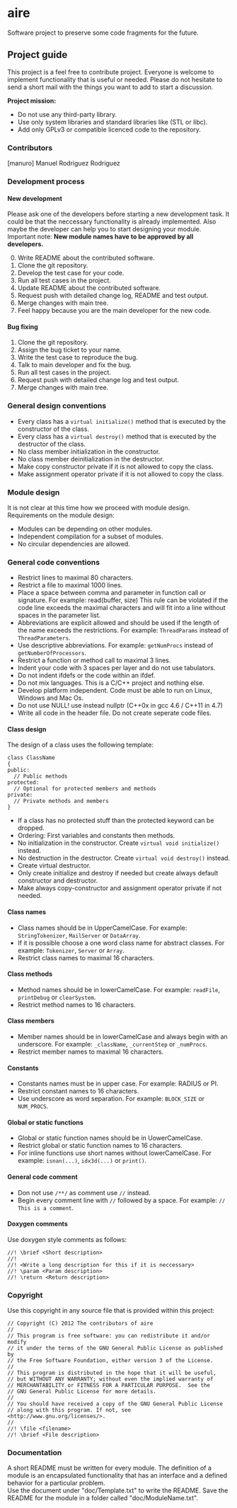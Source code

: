aire
====
 
Software project to preserve some code fragments for the future.  

## Project guide

This project is a feel free to contribute project. Everyone is welcome to 
implement functionality that is useful or needed. Please do not hesitate to 
send a short mail with the things you want to add to start a discussion. 

**Project mission:** 
* Do not use any third-party library. 
* Use only system libraries and standard libraries like (STL or libc).
* Add only GPLv3 or compatible licenced code to the repository.

### Contributors
[manuro] Manuel Rodriguez Rodriguez

### Development process

#### New development

Please ask one of the developers before starting a new development task. It 
could be that the neccessary functionality is already implemented. Also maybe 
the developer can help you to start designing your module.  
Important note: **New module names have to be approved by all developers.**

0. Write README about the contributed software.
1. Clone the git repository.
2. Develop the test case for your code.
3. Run all test cases in the project.
4. Update README about the contributed software.
5. Request push with detailed change log, README and test output.
6. Merge changes with main tree.
7. Feel happy because you are the main developer for the new code.

#### Bug fixing

1. Clone the git repository.
2. Assign the bug ticket to your name.
3. Write the test case to reproduce the bug.
4. Talk to main developer and fix the bug.
5. Run all test cases in the project.
6. Request push with detailed change log and test output.
7. Merge changes with main tree.

### General design conventions

* Every class has a `virtual initialize()` method that is executed by the 
  constructor of the class.
* Every class has a `virtual destroy()` method that is executed by the 
  destructor of the class.
* No class member initialization in the constructor.
* No class member deinitialization in the destructor.
* Make copy constructor private if it is not allowed to copy the class.
* Make assignment operator private if it is not allowed to copy the class.

### Module design

It is not clear at this time how we proceed with module design. Requirements 
on the module design:

* Modules can be depending on other modules.
* Independent compilation for a subset of modules.
* No circular dependencies are allowed. 

### General code conventions

* Restrict lines to maximal 80 characters.
* Restrict a file to maximal 1000 lines.
* Place a space between comma and parameter in function call or signature. 
  For example: read(buffer, size) This rule can be violated if the code line 
  exceeds the maximal characters and will fit into a line without spaces in 
  the parameter list.
* Abbreviations are explicit allowed and should be used if the length of the 
  name exceeds the restrictions. For example: `ThreadParams` instead of 
  `ThreadParameters`.
* Use descriptive abbreviations. For example: `getNumProcs` instead of 
  `getNumberOfProcessors`.
* Restrict a function or method call to maximal 3 lines.
* Indent your code with 3 spaces per layer and do not use tabulators.
* Do not indent ifdefs or the code within an ifdef.
* Do not mix languages. This is a C/C++ project and nothing else.
* Develop platform independent. Code must be able to run on Linux, Windows and 
  Mac Os.
* Do not use NULL! use instead nullptr (C++0x in gcc 4.6 / C++11 in 4.7)
* Write all code in the header file. Do not create seperate code files.

#### Class design

The design of a class uses the following template:

    class ClassName
    {
    public: 
      // Public methods
    protected: 
      // Optional for protected members and methods
    private: 
      // Private methods and members
    }

* If a class has no protected stuff than the protected keyword can be dropped.
* Ordering: First variables and constants then methods.
* No initialization in the constructor. Create `virtual void initialize()` 
  instead.
* No destruction in the destructor. Create `virtual void destroy()` instead.
* Create virtual destructor.
* Only create initialize and destroy if needed but create always default 
  constructor and destructor.
* Make always copy-constructor and assignment operator private if not needed.

#### Class names

* Class names should be in UpperCamelCase. For example: `StringTokenizer`, 
  `MailServer` or `DataArray`. 
* If it is possible choose a one word class name for abstract classes. For 
  example: `Tokenizer`, `Server` or `Array`. 
* Restrict class names to maximal 16 characters.

#### Class methods

* Method names should be in lowerCamelCase. For example: `readFile`, 
  `printDebug` or `clearSystem`. 
* Restrict method names to 16 characters.

#### Class members

* Member names should be in lowerCamelCase and always begin with an underscore. 
  For example: `_className`, `_currentStep` or `_numProcs`.
* Restrict member names to maximal 16 characters.

#### Constants

* Constants names must be in upper case. For example: RADIUS or PI.
* Restrict constant names to 16 characters.
* Use underscore as word separation. For example: `BLOCK_SIZE` or `NUM_PROCS`.

#### Global or static functions

* Global or static function names should be in UowerCamelCase.
* Restrict global or static function names to 16 characters.
* For inline functions use short names without lowerCamelCase. For 
  example: `isnan(...)`, `idx3d(...)` or `print()`. 
  
#### General code comment

* Don not use `/**/` as comment use `//` instead.
* Begin every comment line with `//` followed by a space. For example:
  `// This is a comment`.

#### Doxygen comments

Use doxygen style comments as follows:
 
    //! \brief <Short description>  
    //!  
    //! <Write a long description for this if it is neccessary>  
    //! \param <Param description>  
    //! \return <Return description>

### Copyright 

Use this copyright in any source file that is provided within this project:

    // Copyright (C) 2012 The contributors of aire
    //
    // This program is free software: you can redistribute it and/or modify  
    // it under the terms of the GNU General Public License as published by  
    // the Free Software Foundation, either version 3 of the License.  
    //
    // This program is distributed in the hope that it will be useful,  
    // but WITHOUT ANY WARRANTY; without even the implied warranty of  
    // MERCHANTABILITY or FITNESS FOR A PARTICULAR PURPOSE.  See the  
    // GNU General Public License for more details.  
    //
    // You should have received a copy of the GNU General Public License  
    // along with this program. If not, see <http://www.gnu.org/licenses/>.
    //
    //! \file <filename>
    //! \brief <File description>

### Documentation

A short README must be written for every module. The definition 
of a module is an encapsulated functionality that has an interface and 
a defined behavior for a particular problem.  
Use the document under "doc/Template.txt" to write the README. Save the 
README for the module in a folder called "doc/ModuleName.txt".



